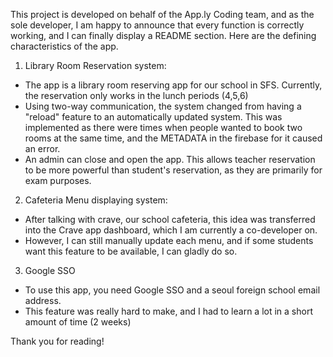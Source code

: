 This project is developed on behalf of the App.ly Coding team, and as the sole developer, I am happy to announce
that every function is correctly working, and I can finally display a README section. Here are the defining characteristics of the app.

1. Library Room Reservation system:
- The app is a library room reserving app for our school in SFS. Currently, the reservation only works in the lunch periods (4,5,6)
- Using two-way communication, the system changed from having a "reload" feature to an automatically updated system. This was implemented as there
were times when people wanted to book two rooms at the same time, and the METADATA in the firebase for it caused an error.
- An admin can close and open the app. This allows teacher reservation to be more powerful than student's reservation, as they are primarily for exam purposes.
2. Cafeteria Menu displaying system:
- After talking with crave, our school cafeteria, this idea was transferred into the Crave app dashboard, which I am currently a co-developer on. 
- However, I can still manually update each menu, and if some students want this feature to be available, I can gladly do so.
3. Google SSO
- To use this app, you need Google SSO and a seoul foreign school email address.
- This feature was really hard to make, and I had to learn a lot in a short amount of time (2 weeks)

Thank you for reading!